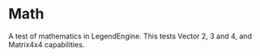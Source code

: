 # Math

A test of mathematics in LegendEngine.
This tests Vector 2, 3 and 4, and Matrix4x4 capabilities.